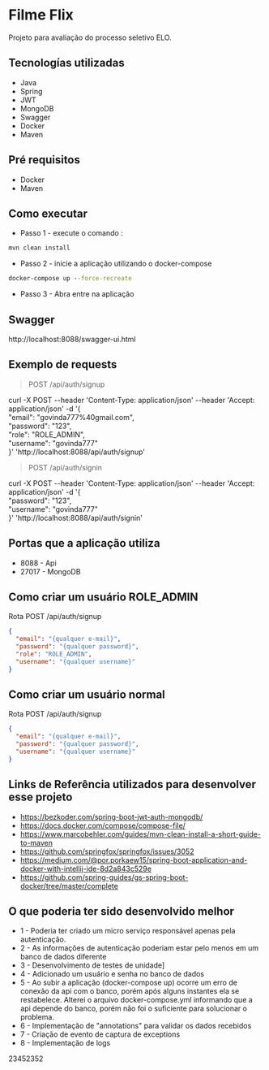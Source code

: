 # Filme Flix

Projeto para avaliação do processo seletivo ELO. 

## Tecnologías utilizadas

- Java
- Spring
- JWT
- MongoDB
- Swagger
- Docker
- Maven

## Pré requisitos

- Docker
- Maven

## Como executar

- Passo 1 - execute o comando :

```cmd
mvn clean install
```

- Passo 2 - inicie a aplicação utilizando o docker-compose

```cmd
docker-compose up --force-recreate
```

- Passo 3 - Abra entre na aplicação

## Swagger

http://localhost:8088/swagger-ui.html

## Exemplo de requests

> POST /api/auth/signup

curl -X POST --header 'Content-Type: application/json' --header 'Accept: application/json' -d '{ \
"email": "govinda777%40gmail.com", \
"password": "123", \
"role": "ROLE_ADMIN", \
"username": "govinda777" \
}' 'http://localhost:8088/api/auth/signup'

> POST /api/auth/signin

curl -X POST --header 'Content-Type: application/json' --header 'Accept: application/json' -d '{ \
"password": "123", \
"username": "govinda777" \
}' 'http://localhost:8088/api/auth/signin'

> 

## Portas que a aplicação utiliza

- 8088 - Api
- 27017 - MongoDB

## Como criar um usuário ROLE_ADMIN

Rota POST /api/auth/signup

```json
{
  "email": "{qualquer e-mail}",
  "password": "{qualquer password}",
  "role": "ROLE_ADMIN",
  "username": "{qualquer username}"
}
```

## Como criar um usuário normal

Rota POST /api/auth/signup

```json
{
  "email": "{qualquer e-mail}",
  "password": "{qualquer password}",
  "username": "{qualquer username}"
}
```

## Links de Referência utilizados para desenvolver esse projeto 

- https://bezkoder.com/spring-boot-jwt-auth-mongodb/
- https://docs.docker.com/compose/compose-file/
- https://www.marcobehler.com/guides/mvn-clean-install-a-short-guide-to-maven
- https://github.com/springfox/springfox/issues/3052
- https://medium.com/@por.porkaew15/spring-boot-application-and-docker-with-intellij-ide-8d2a843c529e
- https://github.com/spring-guides/gs-spring-boot-docker/tree/master/complete

## O que poderia ter sido desenvolvido melhor 

- 1 - Poderia ter criado um micro serviço responsável apenas pela autenticação.
- 2 - As informações de autenticação poderiam estar pelo menos em um banco de dados diferente
- 3 - Desenvolvimento de testes de unidade]
- 4 - Adicionado um usuário e senha no banco de dados
- 5 - Ao subir a aplicação (docker-compose up) ocorre um erro de conexão da api com o banco, porém após alguns instantes ela se restabelece. Alterei o arquivo docker-compose.yml informando que a api depende do banco, porém não foi o suficiente para solucionar o problema. 
- 6 - Implementação de "annotations" para validar os dados recebidos
- 7 - Criação de evento de captura de exceptions
- 8 - Implementação de logs 


23452352